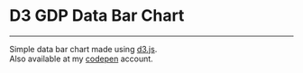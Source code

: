 # D3 GDP Data Bar Chart

---

 Simple data bar chart made using [d3.js](https://d3js.org/).  
 Also available at my [codepen](https://codepen.io/rob051815/full/GRQymYw) account.  
